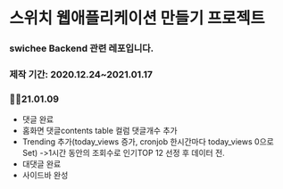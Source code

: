 # 스위치 웹애플리케이션 만들기 프로젝트 
### swichee Backend 관련 레포입니다.

### 제작 기간: 2020.12.24~2021.01.17


### 🎅👨‍21.01.09
- 댓글 완료
- 홈화면 댓글contents table 컬럼 댓글개수 추가
- Trending 추가(today_views 증가, cronjob 한시간마다 today_views 0으로 Set)
  ->1시간 동안의 조회수로 인기TOP 12 선정 후 데이터 전.
- 대댓글 완료
- 사이드바 완성

